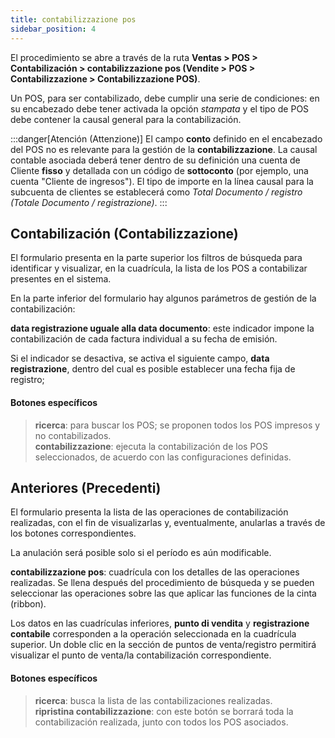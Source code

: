 ```yaml
---
title: contabilizzazione pos
sidebar_position: 4
---
```


El procedimiento se abre a través de la ruta **Ventas > POS > Contabilización > contabilizzazione pos (Vendite > POS > Contabilizzazione > Contabilizzazione POS)**. 

Un POS, para ser contabilizado, debe cumplir una serie de condiciones: en su encabezado debe tener activada la opción *stampata* y el tipo de POS debe contener la causal general para la contabilización.

:::danger[Atención (Attenzione)]
El campo **conto** definido en el encabezado del POS no es relevante para la gestión de la **contabilizzazione**. La causal contable asociada deberá tener dentro de su definición una cuenta de Cliente **fisso** y detallada con un código de **sottoconto** (por ejemplo, una cuenta "Cliente de ingresos"). El tipo de importe en la línea causal para la subcuenta de clientes se establecerá como *Total Documento / registro (Totale Documento / registrazione)*.
:::

## Contabilización (Contabilizzazione)

El formulario presenta en la parte superior los filtros de búsqueda para identificar y visualizar, en la cuadrícula, la lista de los POS a contabilizar presentes en el sistema.

En la parte inferior del formulario hay algunos parámetros de gestión de la contabilización:

**data registrazione uguale alla data documento**: este indicador impone la contabilización de cada factura individual a su fecha de emisión.

Si el indicador se desactiva, se activa el siguiente campo, **data registrazione**, dentro del cual es posible establecer una fecha fija de registro;

#### Botones específicos   
> **ricerca**: para buscar los POS; se proponen todos los POS impresos y no contabilizados.  
> **contabilizzazione**: ejecuta la contabilización de los POS seleccionados, de acuerdo con las configuraciones definidas.  

## Anteriores (Precedenti)

El formulario presenta la lista de las operaciones de contabilización realizadas, con el fin de visualizarlas y, eventualmente, anularlas a través de los botones correspondientes.

La anulación será posible solo si el período es aún modificable.

**contabilizzazione pos**: cuadrícula con los detalles de las operaciones realizadas. Se llena después del procedimiento de búsqueda y se pueden seleccionar las operaciones sobre las que aplicar las funciones de la cinta (ribbon).

Los datos en las cuadrículas inferiores, **punto di vendita** y **registrazione contabile** corresponden a la operación seleccionada en la cuadrícula superior. Un doble clic en la sección de puntos de venta/registro permitirá visualizar el punto de venta/la contabilización correspondiente.

#### Botones específicos  
> **ricerca**: busca la lista de las contabilizaciones realizadas.  
> **ripristina contabilizzazione**: con este botón se borrará toda la contabilización realizada, junto con todos los POS asociados.